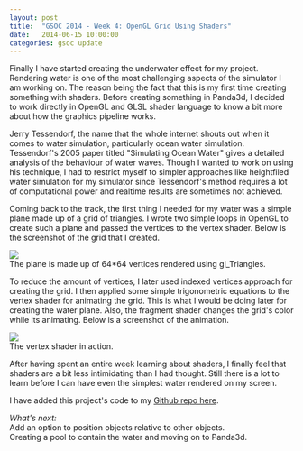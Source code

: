 ```yaml
---
layout: post
title:  "GSOC 2014 - Week 4: OpenGL Grid Using Shaders"
date:   2014-06-15 10:00:00
categories: gsoc update
---
```


Finally I have started creating the underwater effect for my project. Rendering water is one of the most challenging aspects of the simulator I am working on. The reason being the fact that this is my first time creating something with shaders. Before creating something in Panda3d, I decided to work directly in OpenGL and GLSL shader language to know a bit more about how the graphics pipeline works.<br>

Jerry Tessendorf, the name that the whole internet shouts out when it comes to water simulation, particularly ocean water simulation. Tessendorf's 2005 paper titled "Simulating Ocean Water" gives a detailed analysis of
the behaviour of water waves. Though I wanted to work on using his technique, I had to restrict myself to simpler approaches like heightfiled water simulation for my simulator since Tessendorf's method requires a lot of computational power and realtime results are sometimes not achieved.<br>

Coming back to the track, the first thing I needed for my water was a simple plane made up of a grid of triangles. I wrote two simple loops in OpenGL to create such a plane and passed the vertices to the vertex shader.
Below is the screenshot of the grid that I created. 

<div class="block"><div class="big clearfix"><img src="{{ site.url }}/assets/grid1.png">
</div><span>The plane is made up of 64*64 vertices rendered using gl_Triangles.</span></div> 

To reduce the amount of vertices, I later used indexed vertices approach for creating the grid. 
I then applied some simple trigonometric equations to the vertex shader for animating the grid. This is what I would be doing later for creating the water plane. Also, the fragment shader changes the grid's color while its animating. Below is a screenshot of the animation.

<div class="block"><div class="big clearfix"><img src="{{ site.url }}/assets/grid2.png">
</div><span>The vertex shader in action.</span></div>

After having spent an entire week learning about shaders, I finally feel that shaders are a bit less intimidating than I had thought. Still there is a lot to learn before I can have even the simplest water rendered on my screen. 

I have added this project's code to my <a href="https://github.com/nishantdania/OpenGL-Grid" target="_blanck">Github repo here</a>. 

<em>What's next:</em><br>
Add an option to position objects relative to other objects.<br>
Creating a pool to contain the water and moving on to Panda3d.
